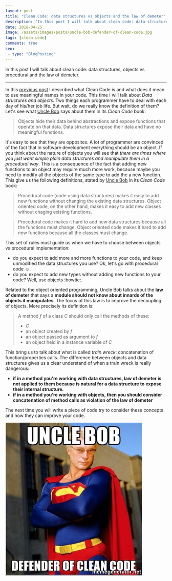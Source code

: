 ```yaml
---
layout: post
title: "Clean Code: data structures vs objects and the law of demeter"
description: "In this post I will talk about clean code: data structures, objects vs procedural and the law of demeter."
date: 2018-04-25
image: /assets/images/posts/uncle-bob-defender-of-clean-code.jpg
tags: [clean code]
comments: true
seo:
 - type: "BlogPosting"
---
```


In this post I will talk about clean code: data structures, objects vs procedural and the law of demeter.

---

In this [previous post](/2017/09/11/clean-code-meaningful-names.html "clean code meaningful names") I described what
Clean Code is and what does it mean to use
meaningful names in your code.
This time I will talk about *Data structures and objects*. Two things each programmer have to deal with each day of
his/her job life.
But wait, do we really know the definition of them? Let's see what [Uncle Bob](https://en.wikipedia.org/wiki/Robert_Cecil_Martin "Robert Cecil Martin") says about them in its *Clean Code* book:

>Objects hide their data behind abstractions and expose functions that operate on that data. Data structures expose
their data and have no meaningful functions.

It's easy to see that they are opposites. A lot of programmer are convinced of the fact that in software development
everything should be an object. If you think about the nature of objects you will see that *there are times where you
just want simple plain data structures and manipulate them in a procedural way*. This is a consequence of the fact that
adding new functions to an object may require much more work, because maybe you need to modify all the objects of the
same type to add the a new function.
This give us the following definitions, stated by [Uncle Bob](https://en.wikipedia.org/wiki/Robert_Cecil_Martin
"Robert Cecil Martin") in its *Clean Code* book:

>Procedural code (code using data structures) makes it easy to add new functions without changing the existing data
structures. Object oriented code, on the other hand, makes it easy to add new classes without chaging existing functions.

>Procedural code makes it hard to add new data structures because all the functions must change. Object oriented code
 makes it hard to add new functions because all the classes must change.

This set of rules must guide us when we have to choose between objects vs procedural implementation:

* do you expect to add more and more functions to your code, and keep unmodified the data structures you use? Ok,
let's go with procedural code :relaxed:.
* do you expect to add new types without adding new functions to your code? Well, use objects :bowtie:.

Related to the object oriented programming, Uncle Bob talks about the **law of demeter** that says a
**module should not know about innards of the objects it manipulates**. The focus of this law is to improve the decoupling of
objects. More precisely its definition is:

>A method *f* of a class *C* should only call the methods of these:
>
> * *C*
> * an object created by *f*
> * an object passed as argument to *f*
> * an object held in a instance variable of *C*

This bring us to talk about what is called *train wreck*: concatenation of function/properties calls. The
difference between objects and data structures gives us a clear understand of when a train wreck is really dangerous:

* **if in a method you're working with data structures, law of demeter is not applied to them because is natural for a
data structure to expose their internal structure.**
* **if in a method you're working with objects, then you should consider concatenation of method calls as violation of
the law of demeter**

The next time you will write a piece of code try to consider these concepts and how they can improve your code.

![Clean code uncle bob superman](/assets/images/posts/uncle-bob-defender-of-clean-code.jpg "Clean code uncle bob superman")

